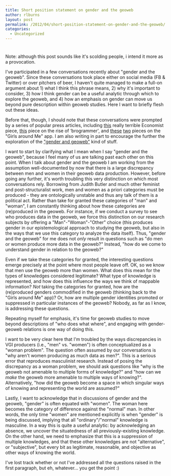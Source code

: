 ```yaml
---
title: Short position statement on gender and the geoweb
author: rlburns
layout: post
permalink: /2012/04/short-position-statement-on-gender-and-the-geoweb/
categories:
  - Uncategorized
---
```

# 

Note: although this post sounds like it's scolding people, i intend it more as a provocation.

I've participated in a few conversations recently about "gender and the geoweb". Since these conversations took place either on social media (FB & Twitter) or over pitchers of beer, I haven't quite managed to make a full-on argument about 1) what I think this phrase means, 2) why it's important to consider, 3) how I think gender can be a useful analytic through which to explore the geoweb, and 4) how an emphasis on gender can move us beyond pure description within geoweb studies. Here I want to briefly flesh out these ideas.

Before that, though, I should note that these conversations were prompted by a series of popular press articles, including [this][1] really terrible Economist piece, [this][2] piece on the rise of ‘brogrammer', and [these][3] [two][4] pieces on the "Girls around Me" app. I am also writing in part to encourage the further the exploration of the ["gender and geoweb"][5] kind of stuff.

 [1]: http://econ.st/jKjgg3
 [2]: http://buswk.co/z0NUsc
 [3]: http://bit.ly/H412Vw
 [4]: http://nyti.ms/H1samM
 [5]: http://slidesha.re/FRtxCB

I want to start by clarifying what I mean when I say "gender and the geoweb", because I feel many of us are talking past each other on this point. When I talk about gender and the geoweb I am working from the assumption well-documented by now that there is a large discrepancy between men and women in their geoweb data production. However, before going any further, it's worth troubling this very distinction on which most conversations rely. Borrowing from Judith Butler and much other feminist and post-structuralist work, men and women as a priori categories must be produced - they are ontologically unstable and thus any talk of them is a political act. Rather than take for granted these categories of "man" and "woman", I am constantly thinking about how these categories are (re)produced in the geoweb. For instance, if we conduct a survey to see who produces data in the geoweb, we force this distinction on our research subjects by offering a "Man"-"Woman"-"Other" choice (this produces gender in our epistemological approach to studying the geoweb, but also in the ways that we use this category to analyze the data itself). Thus, "gender and the geoweb" for me does not *only* result in questions such as "do men or women produce more data in the geoweb?" Instead, "how do we come to understand gender in relation to the geoweb?"

Even if we take these categories for granted, the interesting questions emerge precisely at the point where most people leave off. OK, so we know that men use the geoweb more than women. What does this mean for the types of knowledges considered legitimate? What type of knowledge is represented, and how does this influence the ways we think of mappable information? *Not* taking the categories for granted, how are the (re)produced genders commodified in the geoweb (thinking back to the "Girls around Me" app)? Or, how are multiple gender identities promoted or suppressed in particular instances of the geoweb? Nobody, as far as I know, is addressing these questions.

Repeating myself for emphasis, it's time for geoweb studies to move beyond descriptions of "who does what where", and engaging with gender-geoweb relations is one way of doing this. 

I want to be very clear here that I'm troubled by the ways discrepancies in VGI producers (i.e., "men" vs. "women") is often conceptualized as a "woman problem". The question often assumed by our conversations is "why aren't women producing as much data as men?". This is a serious error that reproduces masculinist research. Instead of posing the discrepancy as a woman problem, we should ask questions like "why is the geoweb not amenable to multiple forms of knowledge?" and "how can we *make* the geoweb more amenable to multiple ways of knowing?". Alternatively, "how did the geoweb become a space in which singular ways of knowing and representing the world are assumed?" 

Lastly, I want to acknowledge that in discussions of gender and the geoweb, "gender" is often equated with "women". The woman here becomes the category of difference against the "normal" man. In other words, the only time "women" are mentioned explicitly is when "gender" is being discussed, implying that all "ordinary"/"normal" knowledge is masculine. In a way this is quite a useful analytic: by acknowledging an absence, we uncover the situatedness of all previously-existing knowledge. On the other hand, we need to emphasize that this is a suppression of multiple knowledges, and that these other knowledges are not "alternative", or "subjective", but every bit as legitimate, reasonable, and objective as other ways of knowing the world.

I've lost track whether or not I've addressed all the questions raised in the first paragraph, but eh, whatever... you get the point :\)